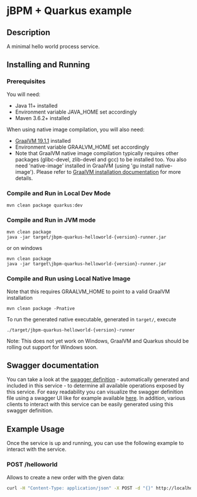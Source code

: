 # jBPM + Quarkus example

## Description

A minimal hello world process service.

## Installing and Running

### Prerequisites
 
You will need:
  - Java 11+ installed 
  - Environment variable JAVA_HOME set accordingly
  - Maven 3.6.2+ installed

When using native image compilation, you will also need: 
  - [GraalVM 19.1.1](https://github.com/oracle/graal/releases/tag/vm-19.1.1) installed 
  - Environment variable GRAALVM_HOME set accordingly
  - Note that GraalVM native image compilation typically requires other packages (glibc-devel, zlib-devel and gcc) to be installed too.  You also need 'native-image' installed in GraalVM (using 'gu install native-image'). Please refer to [GraalVM installation documentation](https://www.graalvm.org/docs/reference-manual/aot-compilation/#prerequisites) for more details.

### Compile and Run in Local Dev Mode

```
mvn clean package quarkus:dev    
```

### Compile and Run in JVM mode

```
mvn clean package 
java -jar target/jbpm-quarkus-helloworld-{version}-runner.jar    
```

or on windows

```
mvn clean package
java -jar target\jbpm-quarkus-helloworld-{version}-runner.jar
```

### Compile and Run using Local Native Image
Note that this requires GRAALVM_HOME to point to a valid GraalVM installation

```
mvn clean package -Pnative
```
  
To run the generated native executable, generated in `target/`, execute

```
./target/jbpm-quarkus-helloworld-{version}-runner
```

Note: This does not yet work on Windows, GraalVM and Quarkus should be rolling out support for Windows soon.

## Swagger documentation

You can take a look at the [swagger definition](http://localhost:8080/docs/swagger.json) - automatically generated and included in this service - to determine all available operations exposed by this service.  For easy readability you can visualize the swagger definition file using a swagger UI like for example available [here](https://editor.swagger.io). In addition, various clients to interact with this service can be easily generated using this swagger definition.

## Example Usage

Once the service is up and running, you can use the following example to interact with the service.

### POST /helloworld

Allows to create a new order with the given data:

```sh
curl -H "Content-Type: application/json" -X POST -d "{}" http://localhost:8080/helloworld
```